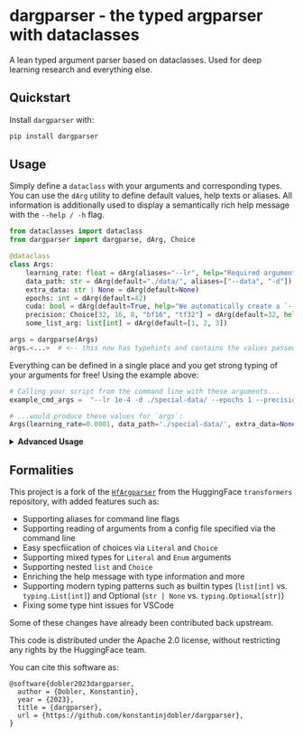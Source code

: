 # dargparser - the typed argparser with dataclasses
A lean typed argument parser based on dataclasses. Used for deep learning research and everything else.
## Quickstart

Install `dargparser` with:

```sh
pip install dargparser
```

## Usage

Simply define a `dataclass` with your arguments and corresponding types. You can use the `dArg` utility to define default values, help texts or aliases. All information is additionally used to display a semantically rich help message with the `--help / -h` flag.

```python
from dataclasses import dataclass
from dargparser import dargparse, dArg, Choice

@dataclass
class Args:
    learning_rate: float = dArg(aliases="--lr", help="Required argument (no default).")
    data_path: str = dArg(default="./data/", aliases=["--data", "-d"])
    extra_data: str | None = dArg(default=None)
    epochs: int = dArg(default=42)
    cuda: bool = dArg(default=True, help="We automatically create a `--no_<arg>` flag for bools.")
    precision: Choice[32, 16, 8, "bf16", "tf32"] = dArg(default=32, help="Choices with mixed types are supported.")
    some_list_arg: list[int] = dArg(default=[1, 2, 3])

args = dargparse(Args)
args.<...>  # <-- this now has typehints and contains the values passed in via the command line
```

Everything can be defined in a single place and you get strong typing of your arguments for free! Using the example above:
```python
# Calling your script from the command line with these arguments...
example_cmd_args =  "--lr 1e-4 -d ./special-data/ --epochs 1 --precision 16 --some_list_arg 0 1 42"

# ...would produce these values for `args`:
Args(learning_rate=0.0001, data_path='./special-data/', extra_data=None, epochs=1, cuda=True, precision=16, some_list_arg=[0, 1, 42])
```

<details> 
<summary><b>Advanced Usage</b></summary>
<p>

**Required arguments** without a default value, alias or help text do not need `dArg`:
```python
@dataclass
class Args:
    learning_rate: float
    ...
```

**List args:**
You can easily specify arguments that take multiple values as follows (behavior is similar to `argparse`'s `nargs="+"`). Note that the default values should also be lists in this case.
```python
@dataclass
class Args:
    required_list: list[int] = dArg(help="Required.")
    empty_default_list: list[int] = dArg(default=[], help="Empty list as default.")
    custom_default_list: list[int] = dArg(default=[1, 2, 3])
```

**List + Choice combindation:**
You can combine `list` and `Choice` to allow the selection of an arbitrary number of values from a predefined set.
```python
@dataclass
class Args:
    datasets: list[Choice["mnist", "cifar10", "imagenet"]] = dArg(default=["mnist", "cifar10"])
```

**Config files:**
We support optionally reading arguments from a config file. By default, we read a config file specified in the CLI via the `"--cfg"` flag. The file is expected to contain lines of single flag-argument pairs, like you would specify them in the command line:
```txt
--argument value
--argument_two 42
--list_argument item1 item2 item3
```

If an argument is present in the config file and also specified via the CLI, we prefer the value in the CLI. 

You can also use a different flag (e.g. `"--config"`) if you like.
```python
from dargparser import dargparse, dArg

@dataclass
class Args:
    lorem_arg: str = dArg(default="ipsum")

args = dargparse(Args, config_flag="--config")
```
**Multiple dataclasses:**
To seperate concerns, you can split your arguments into multiple `dataclasses`, e.g. `TrainingArgs`, `ModelArgs`, and `DataArgs`.

```python
@dataclass
class TrainingArgs:
    epochs: int = dArg(default=5)
    ...

@dataclass
class ModelArgs:
    model: Choice["roberta-base", "xlm-roberta-base"] = dArg(default="roberta-base")
    ...

@dataclass
class DataArgs:
    data_path: str = dArg(aliases="--data")
    ...

# the arguments parsed from the CLI are now split into the respective variables
training_args, model_args, data_args = dargparse(TrainingArgs, ModelArgs, DataArgs)
```
</details>

## Formalities

This project is a fork of the [`HfArgparser`](https://github.com/huggingface/transformers/blob/fd0ef8b66d957ac0fc94d715262dca1a6005a5ed/src/transformers/hf_argparser.py) from the HuggingFace `transformers` repository, with added features such as:

- Supporting aliases for command line flags
- Supporting reading of arguments from a config file specified via the command line 
- Easy specfiication of choices via `Literal` and `Choice`
- Supporting mixed types for `Literal` and `Enum` arguments
- Supporting nested `list` and `Choice`
- Enriching the help message with type information and more
- Supporting modern typing patterns such as builtin types (`list[int]` vs. `typing.List[int]`) and Optional (`str | None` vs. `typing.Optional[str]`)
- Fixing some type hint issues for VSCode

Some of these changes have already been contributed back upstream.

This code is distributed under the Apache 2.0 license, without restricting any rights by the HuggingFace team.

You can cite this software as:
```
@software{dobler2023dargparser,
  author = {Dobler, Konstantin},
  year = {2023},
  title = {dargparser},
  url = {https://github.com/konstantinjdobler/dargparser},
}
```
